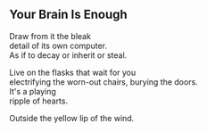 Your Brain Is Enough
--------------------
Draw from it the bleak  
detail of its own computer.  
As if to decay or inherit or steal.  
  
Live on the flasks that wait for you  
electrifying the worn-out chairs, burying the doors.  
It's a playing  
ripple of hearts.  
  
Outside the yellow lip of the wind.  
